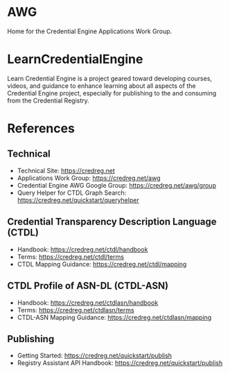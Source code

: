 # AWG
Home for the Credential Engine Applications Work Group.
# LearnCredentialEngine
Learn Credential Engine is a project geared toward developing courses, videos, and guidance to enhance learning about all aspects of the Credential Engine project, especially for publishing to the and consuming from the Credential Registry.

# References
## Technical
- Technical Site: https://credreg.net
- Applications Work Group: https://credreg.net/awg
- Credential Engine AWG Google Group: https://credreg.net/awg/group
- Query Helper for CTDL Graph Search: https://credreg.net/quickstart/queryhelper

## Credential Transparency Description Language (CTDL)
- Handbook: https://credreg.net/ctdl/handbook
- Terms: https://credreg.net/ctdl/terms
- CTDL Mapping Guidance: https://credreg.net/ctdl/mapping

## CTDL Profile of ASN-DL (CTDL-ASN)
- Handbook: https://credreg.net/ctdlasn/handbook
- Terms: https://credreg.net/ctdlasn/terms
- CTDL-ASN Mapping Guidance: https://credreg.net/ctdlasn/mapping

## Publishing
- Getting Started: https://credreg.net/quickstart/publish
- Registry Assistant API Handbook: https://credreg.net/quickstart/publish
